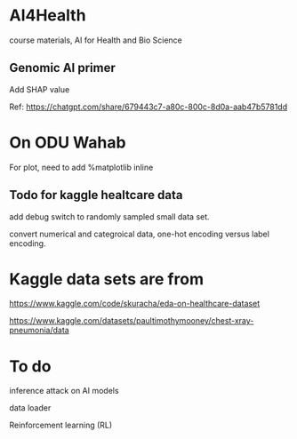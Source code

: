 # AI4Health
course materials, AI for Health and Bio Science

## Genomic AI primer
Add SHAP value

Ref: https://chatgpt.com/share/679443c7-a80c-800c-8d0a-aab47b5781dd 

# On ODU Wahab
For plot, need to add \%matplotlib inline


## Todo for kaggle healtcare data

add debug switch to randomly sampled small data set. 

convert numerical and categroical data, one-hot encoding versus label encoding. 

# Kaggle data sets are from
https://www.kaggle.com/code/skuracha/eda-on-healthcare-dataset

https://www.kaggle.com/datasets/paultimothymooney/chest-xray-pneumonia/data

# To do
inference attack on AI models

data loader

Reinforcement learning (RL)

